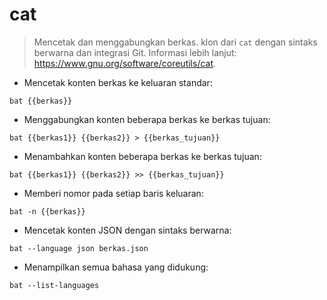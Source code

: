 # cat

> Mencetak dan menggabungkan berkas.
> klon dari `cat` dengan sintaks berwarna dan integrasi Git.
> Informasi lebih lanjut: <https://www.gnu.org/software/coreutils/cat>.

- Mencetak konten berkas ke keluaran standar:

`bat {{berkas}}`

- Menggabungkan konten beberapa berkas ke berkas tujuan:

`bat {{berkas1}} {{berkas2}} > {{berkas_tujuan}}`

- Menambahkan konten beberapa berkas ke berkas tujuan:

`bat {{berkas1}} {{berkas2}} >> {{berkas_tujuan}}`

- Memberi nomor pada setiap baris keluaran:

`bat -n {{berkas}}`

- Mencetak konten JSON dengan sintaks berwarna:

`bat --language json berkas.json`

- Menampilkan semua bahasa yang didukung:

`bat --list-languages`

